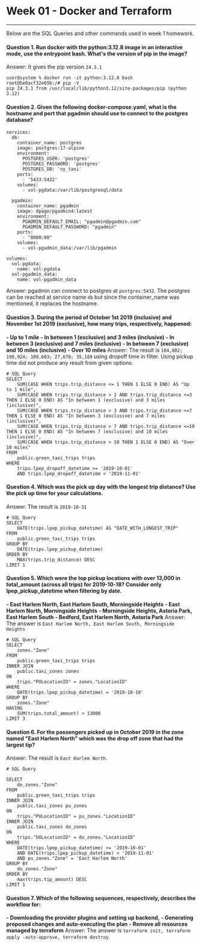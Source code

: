 # Week 01 - Docker and Terraform
---
Below are the SQL Queries and other commands used in week 1 homework.

#### Question 1. Run docker with the python:3.12.8 image in an interactive mode, use the entrypoint bash. What's the version of pip in the image?
Answer: It gives the pip version `24.3.1`
```
user@system % docker run -it python:3.12.8 bash
root@5e0acf32e65b:/# pip -V
pip 24.3.1 from /usr/local/lib/python3.12/site-packages/pip (python 3.12)
```

#### Question 2. Given the following docker-compose.yaml, what is the hostname and port that pgadmin should use to connect to the postgres database?
```
services:
  db:
    container_name: postgres
    image: postgres:17-alpine
    environment:
      POSTGRES_USER: 'postgres'
      POSTGRES_PASSWORD: 'postgres'
      POSTGRES_DB: 'ny_taxi'
    ports:
      - '5433:5432'
    volumes:
      - vol-pgdata:/var/lib/postgresql/data

  pgadmin:
    container_name: pgadmin
    image: dpage/pgadmin4:latest
    environment:
      PGADMIN_DEFAULT_EMAIL: "pgadmin@pgadmin.com"
      PGADMIN_DEFAULT_PASSWORD: "pgadmin"
    ports:
      - "8080:80"
    volumes:
      - vol-pgadmin_data:/var/lib/pgadmin  

volumes:
  vol-pgdata:
    name: vol-pgdata
  vol-pgadmin_data:
    name: vol-pgadmin_data
```
Answer: pgadmin can connect to postgres at `postgres:5432`. The postgres can be reached at service name `db` but since the container_name was mentioned, it replaces the hostname.

#### Question 3. During the period of October 1st 2019 (inclusive) and November 1st 2019 (exclusive), how many trips, respectively, happened:
**- Up to 1 mile**
**- In between 1 (exclusive) and 3 miles (inclusive)**
**- In between 3 (exclusive) and 7 miles (inclusive)**
**- In between 7 (exclusive) and 10 miles (inclusive)**
**- Over 10 miles**
Answer: The result is `104,802; 198,924; 109,603; 27,678; 35,189` using dropoff time in filter. Using pickup time did not produce any result from given options.
```
# SQL Query
SELECT
	SUM(CASE WHEN trips.trip_distance <= 1 THEN 1 ELSE 0 END) AS "Up to 1 mile",
	SUM(CASE WHEN trips.trip_distance > 1 AND trips.trip_distance <=3 THEN 1 ELSE 0 END) AS "In between 1 (exclusive) and 3 miles (inclusive)",
	SUM(CASE WHEN trips.trip_distance > 3 AND trips.trip_distance <=7 THEN 1 ELSE 0 END) AS "In between 3 (exclusive) and 7 miles (inclusive)",
	SUM(CASE WHEN trips.trip_distance > 7 AND trips.trip_distance <=10 THEN 1 ELSE 0 END) AS "In between 7 (exclusive) and 10 miles (inclusive)",
	SUM(CASE WHEN trips.trip_distance > 10 THEN 1 ELSE 0 END) AS "Over 10 miles"
FROM
	public.green_taxi_trips trips
WHERE
	trips.lpep_dropoff_datetime >= '2019-10-01'
	AND trips.lpep_dropoff_datetime < '2019-11-01'
```

#### Question 4. Which was the pick up day with the longest trip distance? Use the pick up time for your calculations.
Answer. The result is `2019-10-31`
```
# SQL Query
SELECT
	DATE(trips.lpep_pickup_datetime) AS "DATE_WITH_LONGEST_TRIP"
FROM
	public.green_taxi_trips trips
GROUP BY
	DATE(trips.lpep_pickup_datetime)
ORDER BY
	MAX(trips.trip_distance) DESC
LIMIT 1
```

#### Question 5. Which were the top pickup locations with over 13,000 in total_amount (across all trips) for 2019-10-18? Consider only lpep_pickup_datetime when filtering by date.
**- East Harlem North, East Harlem South, Morningside Heights**
**- East Harlem North, Morningside Heights**
**- Morningside Heights, Astoria Park, East Harlem South**
**- Bedford, East Harlem North, Astoria Park**
Answer: The answer is `East Harlem North, East Harlem South, Morningside Heights`
```
# SQL Query
SELECT
	zones."Zone"
FROM
	public.green_taxi_trips trips
INNER JOIN 
	public.taxi_zones zones
ON
	trips."PULocationID" = zones."LocationID"
WHERE
	DATE(trips.lpep_pickup_datetime) = '2019-10-18'
GROUP BY
	zones."Zone"
HAVING
	SUM(trips.total_amount) > 13000
LIMIT 3
```

#### Question 6. For the passengers picked up in October 2019 in the zone named "East Harlem North" which was the drop off zone that had the largest tip?
Answer: The result is `East Harlem North`.
```
# SQL Query

SELECT
	do_zones."Zone"
FROM
	public.green_taxi_trips trips
INNER JOIN 
	public.taxi_zones pu_zones
ON
	trips."PULocationID" = pu_zones."LocationID"
INNER JOIN 
	public.taxi_zones do_zones
ON
	trips."DOLocationID" = do_zones."LocationID"
WHERE
	DATE(trips.lpep_pickup_datetime) >= '2019-10-01'
	AND DATE(trips.lpep_pickup_datetime) < '2019-11-01'
	AND pu_zones."Zone" = 'East Harlem North'
GROUP BY
	do_zones."Zone"
ORDER BY
	max(trips.tip_amount) DESC
LIMIT 1
```

#### Question 7. Which of the following sequences, respectively, describes the workflow for:
**- Downloading the provider plugins and setting up backend,**
**- Generating proposed changes and auto-executing the plan**
**- Remove all resources managed by terraform**
Answer: The answer is `terraform init, terraform apply -auto-approve, terraform destroy`.